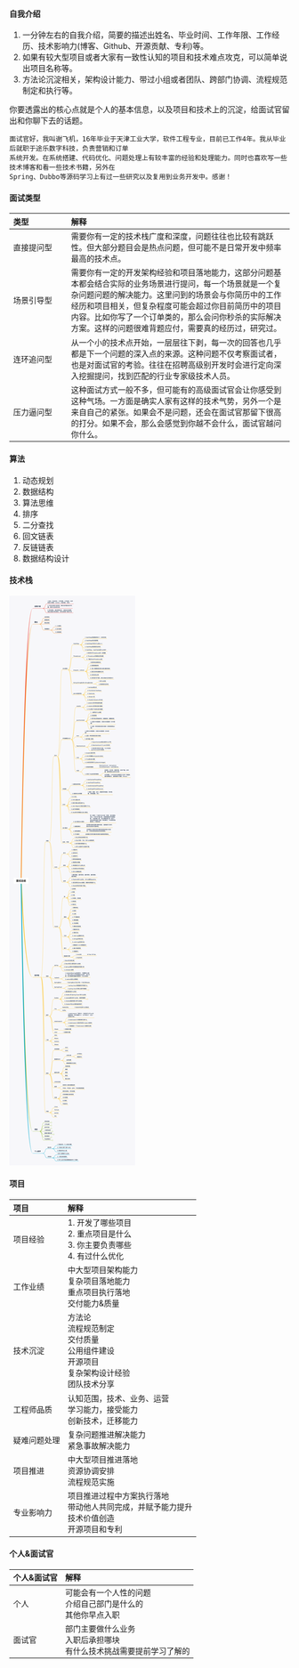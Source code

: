 #### 自我介绍
1. 一分钟左右的自我介绍，简要的描述出姓名、毕业时间、工作年限、工作经历、技术影响力(博客、Github、开源贡献、专利)等。
2. 如果有较大型项目或者大家有一致性认知的项目和技术难点攻克，可以简单说出项目名称等。
3. 方法论沉淀相关，架构设计能力、带过小组或者团队、跨部门协调、流程规范制定和执行等。


你要透露出的核心点就是个人的基本信息，以及项目和技术上的沉淀，给面试官留出和你聊下去的话题。
```
面试官好，我叫谢飞机，16年毕业于天津工业大学，软件工程专业，目前已工作4年。我从毕业后就职于途乐数字科技，负责营销和订单
系统开发。在系统搭建、代码优化、问题处理上有较丰富的经验和处理能力。同时也喜欢写一些技术博客和看一些技术书籍，另外在
Spring、Dubbo等源码学习上有过一些研究以及复用到业务开发中。感谢！
```


#### 面试类型
| 类型 | 解释 | 
| :----- | :----- | 
|<div style="width: 90px">直接提问型</div>|需要你有一定的技术栈广度和深度，问题往往也比较有跳跃性。但大部分题目会是热点问题，但可能不是日常开发中频率最高的技术点。|
|场景引导型|需要你有一定的开发架构经验和项目落地能力，这部分问题基本都会结合实际的业务场景进行提问，每一个场景就是一个复杂问题问题的解决能力。这里问到的场景会与你简历中的工作经历和项目相关，但复杂程度可能会超过你目前简历中的项目内容。比如你写了一个订单类的，那么会问你秒杀的实际解决方案。这样的问题很难背题应付，需要真的经历过，研究过。|
|连环追问型|从一个小的技术点开始，一层层往下剥，每一次的回答也几乎都是下一个问题的深入点的来源。这种问题不仅考察面试者，也是对面试官的考验。往往在招聘高级别开发时会进行定向深入挖掘提问，找到匹配的行业专家级技术人员。|
|压力逼问型|这种面试方式一般不多，但可能有的高级面试官会让你感受到这种气场。一方面是确实人家有这样的技术气势，另外一个是来自自己的紧张。如果会不是问题，还会在面试官那留下很高的打分。如果不会，那么会感觉到你越不会什么，面试官越问你什么。|


#### 算法
1. 动态规划
2. 数据结构
3. 算法思维
4. 排序
5. 二分查找
6. 回文链表
7. 反链链表
8. 数据结构设计


#### 技术栈
![面试总结](/images/ReviewIII/interview.png)


#### 项目
| 项目 | 解释 | 
| :----- | :----- | 
|项目经验|1. 开发了哪些项目<br>2. 重点项目是什么<br>3. 你主要负责哪些<br>4. 有过什么优化<br>|
|工作业绩|中大型项目架构能力<br>复杂项目落地能力<br>重点项目执行落地<br>交付能力&质量|
|技术沉淀|方法论<br>流程规范制定<br>交付质量<br>公用组件建设<br>开源项目<br>复杂架构设计经验<br>团队技术分享|
|工程师品质|认知范围，技术、业务、运营<br>学习能力，接受能力<br>创新技术，迁移能力|
|疑难问题处理|复杂问题推进解决能力<br>紧急事故解决能力|
|项目推进|中大型项目推进落地<br>资源协调安排<br>流程规范实施|
|专业影响力|项目推进过程中方案执行落地<br>带动他人共同完成，并赋予能力提升<br>技术价值创造<br>开源项目和专利|


#### 个人&面试官
| 个人&面试官 | 解释 | 
| :----- | :----- | 
|个人|可能会有一个人性的问题<br>介绍自己部门是什么的<br>其他你早点入职|
|面试官|部门主要做什么业务<br>入职后承担哪块<br>有什么技术挑战需要提前学习了解的|
